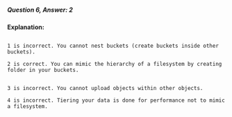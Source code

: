 ##### Question 6, Answer: 2


**Explanation:**


```

1 is incorrect. You cannot nest buckets (create buckets inside other buckets).

2 is correct. You can mimic the hierarchy of a filesystem by creating folder in your buckets.

```


```

3 is incorrect. You cannot upload objects within other objects.

4 is incorrect. Tiering your data is done for performance not to mimic a filesystem.

```

